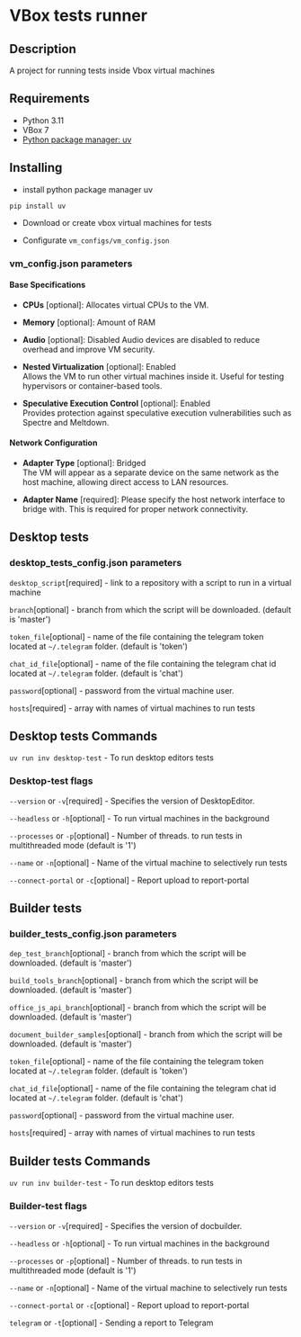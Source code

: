 # VBox tests runner

## Description

A project for running tests inside Vbox virtual machines

## Requirements

* Python 3.11
* VBox 7
* [Python package manager: uv](https://docs.astral.sh/uv/)

## Installing

- install python package manager uv
```
pip install uv
```

- Download or create vbox virtual machines for tests

- Configurate `vm_configs/vm_config.json`


### vm_config.json parameters

#### Base Specifications

- **CPUs** [optional]: Allocates virtual CPUs to the VM.

- **Memory** [optional]: Amount of RAM

- **Audio** [optional]: Disabled 
Audio devices are disabled to reduce overhead and improve VM security.

- **Nested Virtualization** [optional]: Enabled  
  Allows the VM to run other virtual machines inside it. Useful for testing hypervisors or container-based tools.

- **Speculative Execution Control** [optional]: Enabled  
  Provides protection against speculative execution vulnerabilities such as Spectre and Meltdown.

#### Network Configuration

- **Adapter Type** [optional]: Bridged  
  The VM will appear as a separate device on the same network as the host machine, allowing direct access to LAN resources.

- **Adapter Name** [required]:
  Please specify the host network interface to bridge with. This is required for proper network connectivity.


## Desktop tests

### desktop_tests_config.json parameters

`desktop_script`[required] - link to a repository with a script to run in a virtual machine

`branch`[optional] - branch from which the script will be downloaded. (default is 'master')

`token_file`[optional] - name of the file containing the telegram token
located at `~/.telegram` folder. (default is 'token')

`chat_id_file`[optional] - name of the file containing the telegram chat id
located at `~/.telegram` folder. (default is 'chat')

`password`[optional] - password from the virtual machine user.

`hosts`[required] - array with names of virtual machines to run tests

## Desktop tests Commands

`uv run inv desktop-test` - To run desktop editors tests

### Desktop-test flags

`--version` or `-v`[required] - Specifies the version of DesktopEditor.

`--headless` or `-h`[optional] - To run virtual machines in the background

`--processes` or `-p`[optional] - Number of threads. to run tests in multithreaded mode (default is '1')

`--name` or `-n`[optional] - Name of the virtual machine to selectively run tests

`--connect-portal` or `-c`[optional] - Report upload to report-portal


## Builder tests

### builder_tests_config.json parameters

`dep_test_branch`[optional] - branch from which the script will be downloaded. (default is 'master')

`build_tools_branch`[optional] - branch from which the script will be downloaded. (default is 'master')

`office_js_api_branch`[optional] - branch from which the script will be downloaded. (default is 'master')

`document_builder_samples`[optional] - branch from which the script will be downloaded. (default is 'master')

`token_file`[optional] - name of the file containing the telegram token
located at `~/.telegram` folder. (default is 'token')

`chat_id_file`[optional] - name of the file containing the telegram chat id
located at `~/.telegram` folder. (default is 'chat')

`password`[optional] - password from the virtual machine user.

`hosts`[required] - array with names of virtual machines to run tests

## Builder tests Commands

`uv run inv builder-test` - To run desktop editors tests

### Builder-test flags

`--version` or `-v`[required] - Specifies the version of docbuilder.

`--headless` or `-h`[optional] - To run virtual machines in the background

`--processes` or `-p`[optional] - Number of threads. to run tests in multithreaded mode (default is '1')

`--name` or `-n`[optional] - Name of the virtual machine to selectively run tests

`--connect-portal` or `-c`[optional] - Report upload to report-portal

`telegram` or `-t`[optional] - Sending a report to Telegram
